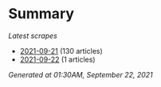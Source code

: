 # Summary
*Latest scrapes*
* [2021-09-21](https://github.com/nuuuwan/news_lk/blob/data/news_lk.2021-09-21.json) (130 articles)
* [2021-09-22](https://github.com/nuuuwan/news_lk/blob/data/news_lk.2021-09-22.json) (1 articles)

*Generated at 01:30AM, September 22, 2021*